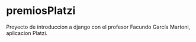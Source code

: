 # premiosPlatzi

Proyecto de introduccion a django con el profesor Facundo García Martoni, aplicacion Platzi.
